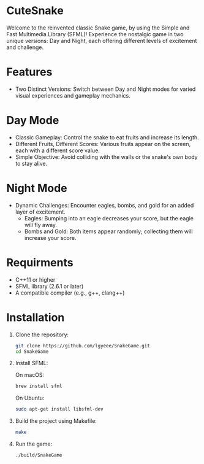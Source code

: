 # CuteSnake
Welcome to the reinvented classic Snake game, by using the Simple and Fast Multimedia Library (SFML)! Experience the nostalgic game in two unique versions: Day and Night, each offering different levels of excitement and challenge.

# Features
- Two Distinct Versions: Switch between Day and Night modes for varied visual experiences and gameplay mechanics.

# Day Mode
- Classic Gameplay: Control the snake to eat fruits and increase its length.
- Different Fruits, Different Scores: Various fruits appear on the screen, each with a different score value.
- Simple Objective: Avoid colliding with the walls or the snake's own body to stay alive.

# Night Mode
- Dynamic Challenges: Encounter eagles, bombs, and gold for an added layer of excitement.
  - Eagles: Bumping into an eagle decreases your score, but the eagle will fly away.
  - Bombs and Gold: Both items appear randomly; collecting them will increase your score.
  
# Requirments
- C++11 or higher
- SFML library (2.6.1 or later)
- A compatible compiler (e.g., g++, clang++)

# Installation

1. Clone the repository:

   ```bash
   git clone https://github.com/lgyeee/SnakeGame.git
   cd SnakeGame
   ```

2. Install SFML:

   On macOS:
   ```bash
   brew install sfml
   ```

   On Ubuntu:
   ```bash
   sudo apt-get install libsfml-dev
   ```

3. Build the project using Makefile:

   ```bash
   make
   ```

4. Run the game:

   ```bash
   ./build/SnakeGame
   ```
